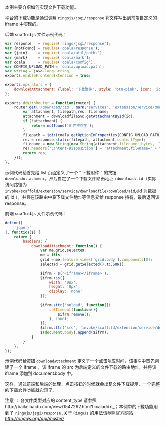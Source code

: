 本例主要介绍如何实现文件下载功能。

平台的下载功能是通过调用 `ringojs/jsgi/response` 将文件写出到前端自定义的 iframe 中实现的。

后端 scaffold.js 文件示例代码：
```javascript
var response   = require('ringo/jsgi/response');
var {notFound} = require('coala/response');
var {join}     = require('coala/util/paths');
var {mark}     = require('coala/mark');
var coala      = require('coala/config');
var CONFIG_UPLOAD_PATH = 'coala.upload.path';
var String = java.lang.String;
exports.enableFrontendExtension = true;

exports.operators = {
    downloadAttachment: {label: '下载附件', style: 'btn-pink', icon: 'icon-cloud-download', group: '20-selected', order: 310}
};

exports.doWithRouter = function(router) {
    router.get('/download/:id', mark('services', 'extension/service/downloadfile').on(function (downloadfileSvc, request, id) {
        var attachment, filepath,res, filename;
        attachment = downloadfileSvc.getAttachmentById(id);
        if (!attachment) {
            return notFound('附件不存在');
        }
        filepath = join(coala.getOptionInProperties(CONFIG_UPLOAD_PATH), attachment.path);
        res = response.static(filepath, attachment.contentType);
        filename = new String(new String(attachment.filename).bytes, 'ISO8859-1');
        res.headers['Content-Disposition'] = 'attachment;filename=' + filename;
        return res;
    }));
};
```
示例代码给首先给 list 页面定义了一个 “ 下载附件 ” 的按钮 `downloadAttachment`。然后自定了一个下载文件路由地址 `/download/:id`（实际访问路径为 `invoke/scaffold/extension/service/downloadfile/download/aid`,aid 为数据的 id ），并且在该路由中将下载文件地址等信息交给 response 持有，最后返回该 response。

前端 scaffold.js 文件示例代码：
```javascript
define([
    'jquery'
], function($) {
    return {
        handlers: {
            downloadAttachment: function() {
                var me,grid,selected;
                me = this;
                grid = me.feature.views['grid:body'].components[0];
                selected = grid.getSelected().toJSON();

                $ifrm = $('<iframe></iframe>');
                $ifrm.css({
                    width: '0px',
                    height: '0px',
                    display: 'none'
                });

                $ifrm.attr('onload', function(){
                    setTimeout(function(){
                        $ifrm.remove();
                    }, 1000);
                });
                $ifrm.attr('src', 'invoke/scaffold/extension/service/downloadfile/download/' + selected.attachment.id);
                $(document.body).append($ifrm);
            }
        }
    };
});

```
示例代码给按钮 `downloadAttachment` 定义了一个点击响应时间，该事件中首先创建了一个 iframe ，该 iframe 的 src 为后端定义的文件下载的路由地址，并将该 iframe 添加到 document.body 中。

这样，通过前端和后端的处理，点击按钮的时候就会出现文件下载提示，一个完整的下载文件功能就实现了。

<span class="badge badge-warning">注意</span>&nbsp;： 各文件类型对应的 content_type 请参照http://baike.baidu.com/view/1547292.htm?fr=aladdin_；本例中的下载功能用到了 `ringojs/jsgi/response` ,关于 `RingoJs` 的用法请参照官方网站 _http://ringojs.org/api/master/_
